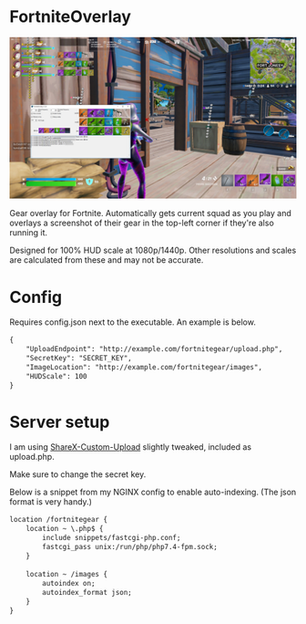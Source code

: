 # FortniteOverlay

![Preview screenshot](PreviewScreenshot.jpg)

Gear overlay for Fortnite. Automatically gets current squad as you play and overlays a screenshot of their gear in the top-left corner if they're also running it.

Designed for 100% HUD scale at 1080p/1440p. Other resolutions and scales are calculated from these and may not be accurate.

# Config

Requires config.json next to the executable. An example is below.

```
{
    "UploadEndpoint": "http://example.com/fortnitegear/upload.php",
    "SecretKey": "SECRET_KEY",
    "ImageLocation": "http://example.com/fortnitegear/images",
    "HUDScale": 100
}
```

# Server setup

I am using [ShareX-Custom-Upload](https://github.com/Inteliboi/ShareX-Custom-Upload) slightly tweaked, included as upload.php.

Make sure to change the secret key.

Below is a snippet from my NGINX config to enable auto-indexing. (The json format is very handy.)

```
location /fortnitegear {
    location ~ \.php$ {
        include snippets/fastcgi-php.conf;
        fastcgi_pass unix:/run/php/php7.4-fpm.sock;
    }

    location ~ /images {
        autoindex on;
        autoindex_format json;
    }
}
```
